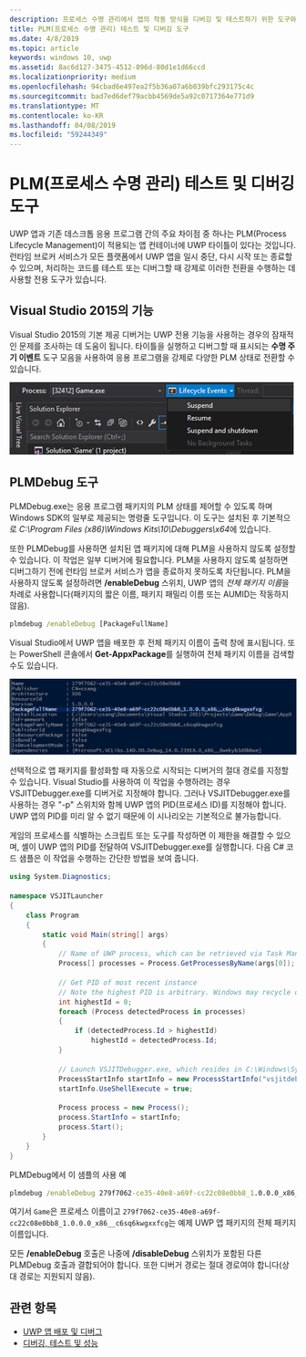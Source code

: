 ```yaml
---
description: 프로세스 수명 관리에서 앱의 작동 방식을 디버깅 및 테스트하기 위한 도구와 기술입니다.
title: PLM(프로세스 수명 관리) 테스트 및 디버깅 도구
ms.date: 4/8/2019
ms.topic: article
keywords: windows 10, uwp
ms.assetid: 8ac6d127-3475-4512-896d-80d1e1d66ccd
ms.localizationpriority: medium
ms.openlocfilehash: 94cbad6e497ea2f5b36a07a6b039bfc293175c4c
ms.sourcegitcommit: bad7ed6def79acbb4569de5a92c0717364e771d9
ms.translationtype: MT
ms.contentlocale: ko-KR
ms.lasthandoff: 04/08/2019
ms.locfileid: "59244349"
---
```

# <a name="testing-and-debugging-tools-for-process-lifetime-management-plm"></a>PLM(프로세스 수명 관리) 테스트 및 디버깅 도구

UWP 앱과 기존 데스크톱 응용 프로그램 간의 주요 차이점 중 하나는 PLM(Process Lifecycle Management)이 적용되는 앱 컨테이너에 UWP 타이틀이 있다는 것입니다. 런타임 브로커 서비스가 모든 플랫폼에서 UWP 앱을 일시 중단, 다시 시작 또는 종료할 수 있으며, 처리하는 코드를 테스트 또는 디버그할 때 강제로 이러한 전환을 수행하는 데 사용할 전용 도구가 있습니다.

## <a name="features-in-visual-studio-2015"></a>Visual Studio 2015의 기능

Visual Studio 2015의 기본 제공 디버거는 UWP 전용 기능을 사용하는 경우의 잠재적인 문제를 조사하는 데 도움이 됩니다. 타이틀을 실행하고 디버그할 때 표시되는 **수명 주기 이벤트** 도구 모음을 사용하여 응용 프로그램을 강제로 다양한 PLM 상태로 전환할 수 있습니다.

![수명 주기 이벤트 도구 모음](images/gs-debug-uwp-apps-001.png)

## <a name="the-plmdebug-tool"></a>PLMDebug 도구

PLMDebug.exe는 응용 프로그램 패키지의 PLM 상태를 제어할 수 있도록 하며 Windows SDK의 일부로 제공되는 명령줄 도구입니다. 이 도구는 설치된 후 기본적으로 *C:\Program Files (x86)\Windows Kits\10\Debuggers\x64*에 있습니다.

또한 PLMDebug를 사용하면 설치된 앱 패키지에 대해 PLM을 사용하지 않도록 설정할 수 있습니다. 이 작업은 일부 디버거에 필요합니다. PLM을 사용하지 않도록 설정하면 디버그하기 전에 런타임 브로커 서비스가 앱을 종료하지 못하도록 차단됩니다. PLM을 사용하지 않도록 설정하려면 **/enableDebug** 스위치, UWP 앱의 *전체 패키지 이름*을 차례로 사용합니다(패키지의 짧은 이름, 패키지 패밀리 이름 또는 AUMID는 작동하지 않음).

```cmd
plmdebug /enableDebug [PackageFullName]
```

Visual Studio에서 UWP 앱을 배포한 후 전체 패키지 이름이 출력 창에 표시됩니다. 또는 PowerShell 콘솔에서 **Get-AppxPackage**를 실행하여 전체 패키지 이름을 검색할 수도 있습니다.

![Get-AppxPackage 실행](images/gs-debug-uwp-apps-003.png)

선택적으로 앱 패키지를 활성화할 때 자동으로 시작되는 디버거의 절대 경로를 지정할 수 있습니다. Visual Studio를 사용하여 이 작업을 수행하려는 경우 VSJITDebugger.exe를 디버거로 지정해야 합니다. 그러나 VSJITDebugger.exe를 사용하는 경우 "-p" 스위치와 함께 UWP 앱의 PID(프로세스 ID)를 지정해야 합니다. UWP 앱의 PID를 미리 알 수 없기 때문에 이 시나리오는 기본적으로 불가능합니다.

게임의 프로세스를 식별하는 스크립트 또는 도구를 작성하면 이 제한을 해결할 수 있으며, 셸이 UWP 앱의 PID를 전달하여 VSJITDebugger.exe를 실행합니다. 다음 C# 코드 샘플은 이 작업을 수행하는 간단한 방법을 보여 줍니다.

```cs
using System.Diagnostics;

namespace VSJITLauncher
{
    class Program
    {
        static void Main(string[] args)
        {
            // Name of UWP process, which can be retrieved via Task Manager.
            Process[] processes = Process.GetProcessesByName(args[0]);

            // Get PID of most recent instance
            // Note the highest PID is arbitrary. Windows may recycle or wrap the PID at any time.
            int highestId = 0;
            foreach (Process detectedProcess in processes)
            {
                if (detectedProcess.Id > highestId)
                    highestId = detectedProcess.Id;
            }

            // Launch VSJITDebugger.exe, which resides in C:\Windows\System32
            ProcessStartInfo startInfo = new ProcessStartInfo("vsjitdebugger.exe", "-p " + highestId);
            startInfo.UseShellExecute = true;

            Process process = new Process();
            process.StartInfo = startInfo;
            process.Start();
        }
    }
}
```

PLMDebug에서 이 샘플의 사용 예

```cmd
plmdebug /enableDebug 279f7062-ce35-40e8-a69f-cc22c08e0bb8_1.0.0.0_x86__c6sq6kwgxxfcg "\"C:\VSJITLauncher.exe\" Game"
```

여기서 `Game`은 프로세스 이름이고 `279f7062-ce35-40e8-a69f-cc22c08e0bb8_1.0.0.0_x86__c6sq6kwgxxfcg`는 예제 UWP 앱 패키지의 전체 패키지 이름입니다.

모든 **/enableDebug** 호출은 나중에 **/disableDebug** 스위치가 포함된 다른 PLMDebug 호출과 결합되어야 합니다. 또한 디버거 경로는 절대 경로여야 합니다(상대 경로는 지원되지 않음).

## <a name="related-topics"></a>관련 항목

- [UWP 앱 배포 및 디버그](deploying-and-debugging-uwp-apps.md)
- [디버깅, 테스트 및 성능](index.md)
